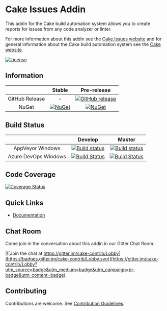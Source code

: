 # Cake Issues Addin

This addin for the Cake build automation system allows you to create reports for issues from any code analyzer or linter.

For more information about this addin see the [Cake.Issues website](https://cake-contrib.github.io/Cake.Issues.Website) and for general information about the Cake build automation system see the [Cake website](http://cakebuild.net).

[![License](http://img.shields.io/:license-mit-blue.svg)](https://github.com/cake-contrib/Cake.Issues.Reporting/blob/develop/LICENSE)

## Information

| | Stable | Pre-release |
|:--:|:--:|:--:|
|GitHub Release|-|[![GitHub release](https://img.shields.io/github/release/cake-contrib/Cake.Issues.Reporting.svg)](https://github.com/cake-contrib/Cake.Issues.Reporting/releases/latest)|
|NuGet|[![NuGet](https://img.shields.io/nuget/v/Cake.Issues.Reporting.svg)](https://www.nuget.org/packages/Cake.Issues.Reporting)|[![NuGet](https://img.shields.io/nuget/vpre/Cake.Issues.Reporting.svg)](https://www.nuget.org/packages/Cake.Issues.Reporting)|

## Build Status

| | Develop | Master |
|:--:|:--:|:--:|
|AppVeyor Windows|[![Build status](https://ci.appveyor.com/api/projects/status/29xkel1p1e9kd9ss/branch/develop?svg=true)](https://ci.appveyor.com/project/cakecontrib/cake-issues-reporting/branch/develop)|[![Build status](https://ci.appveyor.com/api/projects/status/29xkel1p1e9kd9ss/branch/master?svg=true)](https://ci.appveyor.com/project/cakecontrib/cake-issues-reporting/branch/master)|
|Azure DevOps Windows|[![Build Status](https://dev.azure.com/cake-contrib/Cake.Issues.Reporting/_apis/build/status/cake-contrib.Cake.Issues.Reporting?branchName=develop&jobName=Windows)](https://dev.azure.com/cake-contrib/Cake.Issues.Reporting/_build/latest?definitionId=14&branchName=develop)|[![Build Status](https://dev.azure.com/cake-contrib/Cake.Issues.Reporting/_apis/build/status/cake-contrib.Cake.Issues.Reporting?branchName=master&jobName=Windows)](https://dev.azure.com/cake-contrib/Cake.Issues.Reporting/_build/latest?definitionId=14&branchName=master)|

## Code Coverage

[![Coverage Status](https://coveralls.io/repos/github/cake-contrib/Cake.Issues.Reporting/badge.svg?branch=develop)](https://coveralls.io/github/cake-contrib/Cake.Issues.Reporting?branch=develop)

## Quick Links

- [Documentation](https://cake-contrib.github.io/Cake.Issues.Website)

## Chat Room

Come join in the conversation about this addin in our Gitter Chat Room.

[![Join the chat at https://gitter.im/cake-contrib/Lobby](https://badges.gitter.im/cake-contrib/Lobby.svg)](https://gitter.im/cake-contrib/Lobby?utm_source=badge&utm_medium=badge&utm_campaign=pr-badge&utm_content=badge)

## Contributing

Contributions are welcome. See [Contribution Guidelines](CONTRIBUTING.md).
